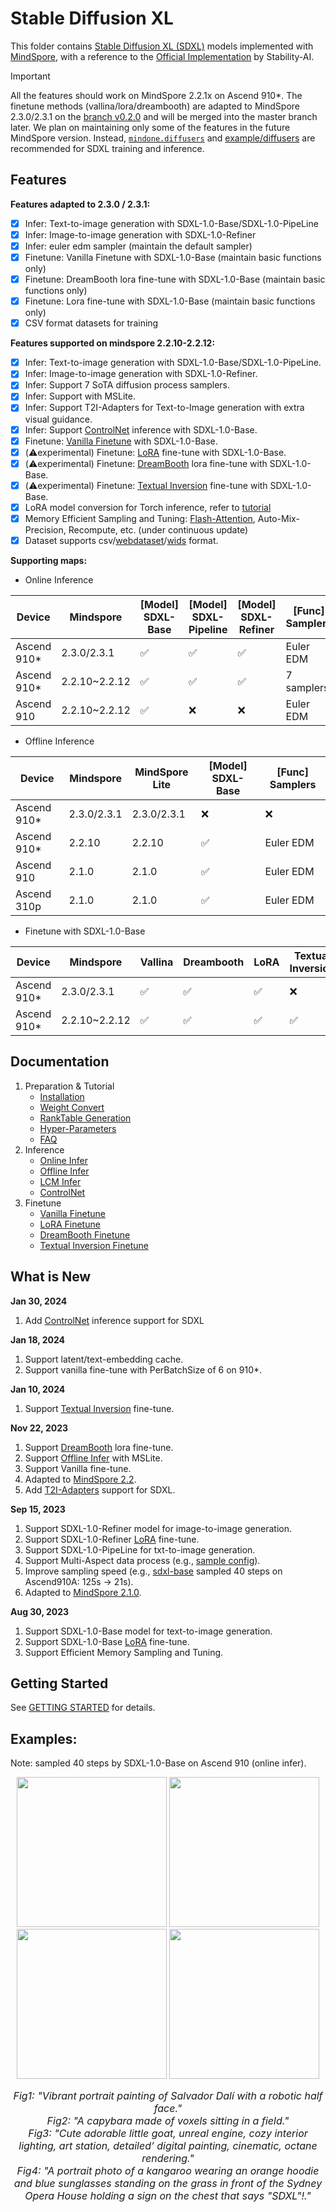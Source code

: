 # Stable Diffusion XL

This folder contains [Stable Diffusion XL (SDXL)](https://arxiv.org/abs/2307.01952) models implemented with [MindSpore](https://www.mindspore.cn/), with a reference to the [Official Implementation](https://github.com/Stability-AI/generative-models) by Stability-AI.

> [!IMPORTANT]
>
> All the features should work on MindSpore 2.2.1x on Ascend 910*. The finetune methods (vallina/lora/dreambooth) are adapted to MindSpore 2.3.0/2.3.1 on the [branch v0.2.0](https://github.com/mindspore-lab/mindone/tree/v0.2.0) and will be merged into the master branch later. We plan on maintaining only some of the features in the future MindSpore version. Instead, [`mindone.diffusers`](https://github.com/mindspore-lab/mindone/tree/master/mindone/diffusers) and [example/diffusers](https://github.com/mindspore-lab/mindone/tree/master/examples/diffusers) are recommended for SDXL training and inference.

## Features

**Features adapted to 2.3.0 / 2.3.1:**

- [x] Infer: Text-to-image generation with SDXL-1.0-Base/SDXL-1.0-PipeLine
- [x] Infer: Image-to-image generation with SDXL-1.0-Refiner
- [x] Infer: euler edm sampler (maintain the default sampler)
- [x] Finetune: Vanilla Finetune with SDXL-1.0-Base (maintain basic functions only)
- [x] Finetune: DreamBooth lora fine-tune with SDXL-1.0-Base  (maintain basic functions only)
- [x] Finetune: Lora fine-tune with SDXL-1.0-Base (maintain basic functions only)
- [x] CSV format datasets for training

**Features supported on mindspore 2.2.10-2.2.12:**

- [x] Infer: Text-to-image generation with SDXL-1.0-Base/SDXL-1.0-PipeLine.
- [x] Infer: Image-to-image generation with SDXL-1.0-Refiner.
- [x] Infer: Support 7 SoTA diffusion process samplers.
- [x] Infer: Support with MSLite.
- [x] Infer: Support T2I-Adapters for Text-to-Image generation with extra visual guidance.
- [x] Infer: Support [ControlNet](https://arxiv.org/abs/2302.05543) inference with SDXL-1.0-Base.
- [x] Finetune: [Vanilla Finetune](./docs/vanilla_finetune.md) with SDXL-1.0-Base.
- [x] (⚠️experimental) Finetune: [LoRA](https://arxiv.org/abs/2106.09685) fine-tune with SDXL-1.0-Base.
- [x] (⚠️experimental) Finetune: [DreamBooth](https://arxiv.org/abs/2208.12242) lora fine-tune with SDXL-1.0-Base.
- [x] (⚠️experimental) Finetune: [Textual Inversion](https://arxiv.org/abs/2208.01618) fine-tune with SDXL-1.0-Base.
- [x] LoRA model conversion for Torch inference, refer to [tutorial](tools/lora_conversion/README_CN.md)
- [x] Memory Efficient Sampling and Tuning: [Flash-Attention](https://arxiv.org/abs/2205.14135), Auto-Mix-Precision, Recompute, etc. (under continuous update)
- [x] Dataset supports csv/[webdataset](https://github.com/webdataset/webdataset/)/[wids](https://github.com/webdataset/webdataset?tab=readme-ov-file#the-wids-library-for-indexed-webdatasets) format.

**Supporting maps:**

* Online Inference

| Device      | Mindspore     | [Model] SDXL-Base | [Model] SDXL-Pipeline | [Model] SDXL-Refiner | [Func] Samplers | [Func] Flash Attn |
| ----------- | ------------- | ----------------- | --------------------- | -------------------- | --------------- | ----------------- |
| Ascend 910* | 2.3.0/2.3.1   | ✅                 | ✅                     | ✅                    | Euler EDM       | ✅                 |
| Ascend 910* | 2.2.10~2.2.12 | ✅                 | ✅                     | ✅                    | 7 samplers      | ✅                 |
| Ascend 910  | 2.2.10~2.2.12 | ✅                 | ❌                     | ❌                    | Euler EDM       | ✅                 |

* Offline Inference

| Device      | Mindspore   | MindSpore Lite | [Model] SDXL-Base | [Func] Samplers |
| ----------- | ----------- | -------------- | ----------------- | --------------- |
| Ascend 910* | 2.3.0/2.3.1 | 2.3.0/2.3.1    | ❌                 | ❌               |
| Ascend 910* | 2.2.10      | 2.2.10         | ✅                 | Euler EDM       |
| Ascend 910  | 2.1.0       | 2.1.0          | ✅                 | Euler EDM       |
| Ascend 310p | 2.1.0       | 2.1.0          | ✅                 | Euler EDM       |

* Finetune with SDXL-1.0-Base

| Device      | Mindspore     | Vallina | Dreambooth | LoRA | Textual Inversion | ControlNet |
| ----------- | ------------- | ------- | ---------- | ---- | ----------------- | ---------- |
| Ascend 910* | 2.3.0/2.3.1   | ✅       | ✅          | ✅    | ❌                 | ❌          |
| Ascend 910* | 2.2.10~2.2.12 | ✅       | ✅          | ✅    | ✅                 | ✅          |

## Documentation

1. Preparation & Tutorial
   - [Installation](./docs/installation.md)
   - [Weight Convert](./docs/weight_convertion.md)
   - [RankTable Generation](./tools/rank_table_generation/README.md)
   - [Hyper-Parameters](./docs/hyper_parameters.md)
   - [FAQ](./docs/faq_cn.md)
2. Inference
    - [Online Infer](./docs/inference.md)
    - [Offline Infer](./offline_inference/README.md)
    - [LCM Infer](./docs/inference_lcm.md)
    - [ControlNet](./docs/controlnet.md)
3. Finetune
    - [Vanilla Finetune](./docs/vanilla_finetune.md)
    - [LoRA Finetune](./docs/lora_finetune.md)
    - [DreamBooth Finetune](./docs/dreambooth_finetune.md)
    - [Textual Inversion Finetune](./docs/textual_inversion_finetune.md)

## What is New

**Jan 30, 2024**

1. Add [ControlNet](./docs/controlnet.md) inference support for SDXL

**Jan 18, 2024**

1. Support latent/text-embedding cache.
2. Support vanilla fine-tune with PerBatchSize of 6 on 910*.

**Jan 10, 2024**
1. Support [Textual Inversion](https://arxiv.org/abs/2208.01618) fine-tune.

**Nov 22, 2023**
1. Support [DreamBooth](https://arxiv.org/abs/2208.12242) lora fine-tune.
2. Support [Offline Infer](./offline_inference/README.md) with MSLite.
3. Support Vanilla fine-tune.
4. Adapted to [MindSpore 2.2](https://www.mindspore.cn/install).
5. Add [T2I-Adapters](../t2i_adapter/README.md) support for SDXL.

**Sep 15, 2023**
1. Support SDXL-1.0-Refiner model for image-to-image generation.
2. Support SDXL-1.0-Refiner [LoRA](https://arxiv.org/abs/2106.09685) fine-tune.
3. Support SDXL-1.0-PipeLine for txt-to-image generation.
4. Support Multi-Aspect data process (e.g., [sample config](./configs/training/sd_xl_base_finetune_multi_aspect.yaml)).
5. Improve sampling speed (e.g., [sdxl-base](./configs/inference/sd_xl_base.yaml) sampled 40 steps on Ascend910A: 125s -> 21s).
6. Adapted to [MindSpore 2.1.0](https://www.mindspore.cn/install).

**Aug 30, 2023**
1. Support SDXL-1.0-Base model for text-to-image generation.
2. Support SDXL-1.0-Base [LoRA](https://arxiv.org/abs/2106.09685) fine-tune.
3. Support Efficient Memory Sampling and Tuning.

## Getting Started

See [GETTING STARTED](./docs/GETTING_STARTED.md) for details.

## Examples:

Note: sampled 40 steps by SDXL-1.0-Base on Ascend 910 (online infer).

<div align="center">
<img src="https://github.com/mindspore-lab/mindone/assets/20476835/68d132e1-a954-418d-8cb8-5be4d8162342" width="240" />
<img src="https://github.com/mindspore-lab/mindone/assets/20476835/9f0d0d2a-2ff5-4c9b-a0d0-1c744762ee92" width="240" />
<img src="https://github.com/mindspore-lab/mindone/assets/20476835/dbaf0c77-d8d3-4457-b03c-82c3e4c1ba1d" width="240" />
<img src="https://github.com/mindspore-lab/mindone/assets/20476835/f52168ef-53aa-4ee9-9f17-6889f10e0afb" width="240" />
</div>
<p align="center">
<font size=3>
<em> Fig1: "Vibrant portrait painting of Salvador Dalí with a robotic half face." </em> <br>
<em> Fig2: "A capybara made of voxels sitting in a field." </em> <br>
<em> Fig3: "Cute adorable little goat, unreal engine, cozy interior lighting, art station, detailed’ digital painting, cinematic, octane rendering." </em> <br>
<em> Fig4: "A portrait photo of a kangaroo wearing an orange hoodie and blue sunglasses standing on the grass in front of the Sydney Opera House holding a sign on the chest that says "SDXL"!." </em> <br>
</font>
</p>
<br>
